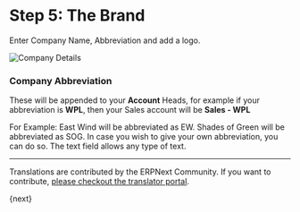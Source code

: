 # Step 5: The Brand

Enter Company Name, Abbreviation and add a logo.

<img alt="Company Details" class="screenshot" src="/docs/assets/img/setup-wizard/step-5.png">

### Company Abbreviation

These will be appended to your **Account** Heads, for example if your abbreviation is **WPL**, then your Sales account will be **Sales - WPL**

For Example: East Wind will be abbreviated as EW. Shades of Green will be abbreviated as SOG. In case you wish to give your own abbreviation, you can do so. The text field allows any type of text.

---

Translations are contributed by the ERPNext Community. If you want to contribute, [please checkout the translator portal](https://translate.erpnext.com).

{next}
